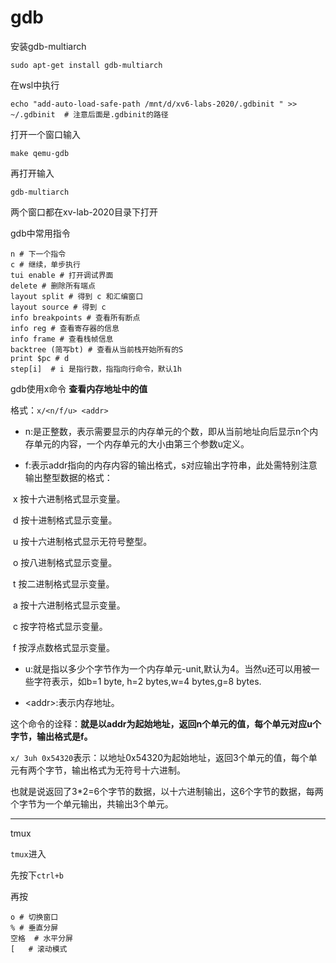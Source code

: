 # gdb

安装gdb-multiarch

```shell
sudo apt-get install gdb-multiarch
```

在wsl中执行

```shell
echo "add-auto-load-safe-path /mnt/d/xv6-labs-2020/.gdbinit " >> ~/.gdbinit  # 注意后面是.gdbinit的路径
```

打开一个窗口输入

```shell
make qemu-gdb
```

再打开输入

```shell
gdb-multiarch
```

两个窗口都在xv-lab-2020目录下打开

gdb中常用指令

```shell
n # 下一个指令
c # 继续，单步执行
tui enable # 打开调试界面
delete # 删除所有端点
layout split # 得到 c 和汇编窗口
layout source # 得到 c
info breakpoints # 查看所有断点
info reg # 查看寄存器的信息
info frame # 查看栈帧信息
backtree (简写bt) # 查看从当前栈开始所有的S
print $pc # d
step[i]  # i 是指行数，指指向行命令，默认1h
```

gdb使用x命令	**查看内存地址中的值**

格式：`x/<n/f/u> <addr>`

- n:是正整数，表示需要显示的内存单元的个数，即从当前地址向后显示n个内存单元的内容，一个内存单元的大小由第三个参数u定义。



- f:表示addr指向的内存内容的输出格式，s对应输出字符串，此处需特别注意输出整型数据的格式：

​		x 按十六进制格式显示变量。

​		d 按十进制格式显示变量。

​		u 按十六进制格式显示无符号整型。

​		o 按八进制格式显示变量。

​		t 按二进制格式显示变量。

​		a 按十六进制格式显示变量。

​		c 按字符格式显示变量。

​		f 按浮点数格式显示变量。

- u:就是指以多少个字节作为一个内存单元-unit,默认为4。当然u还可以用被一些字符表示，如b=1 byte, h=2 bytes,w=4 bytes,g=8 bytes.

- \<addr>:表示内存地址。

这个命令的诠释：**就是以addr为起始地址，返回n个单元的值，每个单元对应u个字节，输出格式是f。**

`x/ 3uh 0x54320`表示：以地址0x54320为起始地址，返回3个单元的值，每个单元有两个字节，输出格式为无符号十六进制。

也就是说返回了3*2=6个字节的数据，以十六进制输出，这6个字节的数据，每两个字节为一个单元输出，共输出3个单元。

---

tmux

`tmux`进入

先按下`ctrl+b`

再按

```shell
o # 切换窗口
% # 垂直分屏
空格  # 水平分屏
[   # 滚动模式
```

